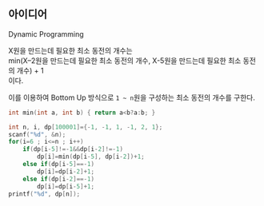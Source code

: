 ## 아이디어
Dynamic Programming

X원을 만드는데 필요한 최소 동전의 개수는  
min(X–2원을 만드는데 필요한 최소 동전의 개수, X-5원을 만드는데 필요한 최소 동전의 개수) + 1  
이다.

이를 이용하여 Bottom Up 방식으로 `1 ~ n`원을 구성하는 최소 동전의 개수를 구한다.
```c
int min(int a, int b) { return a<b?a:b; }

int n, i, dp[100001]={-1, -1, 1, -1, 2, 1};
scanf("%d", &n);
for(i=6 ; i<=n ; i++)
	if(dp[i-5]!=-1&&dp[i-2]!=-1)
		dp[i]=min(dp[i-5], dp[i-2])+1;
	else if(dp[i-5]==-1)
		dp[i]=dp[i-2]+1;
	else if(dp[i-2]==-1)
		dp[i]=dp[i-5]+1;
printf("%d", dp[n]);
```